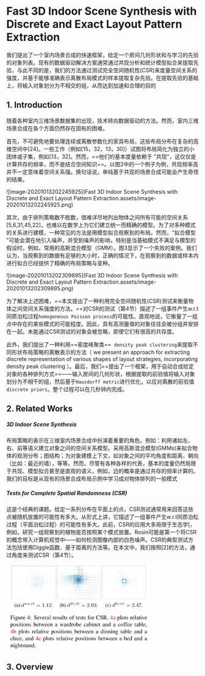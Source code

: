 # Fast 3D Indoor Scene Synthesis with Discrete and Exact Layout Pattern Extraction

我们提出了一个室内场景合成的快速框架，给定一个房间几何形状和与学习的先验的对象列表。现有的数据驱动解决方案通常通过共现分析和统计模型拟合来提取先验，与此不同的是，我们的方法通过测试完全空间随机性(CSR)来度量空间关系的强度，并基于能够准确表示离散布局模式的样本提取复杂先验。在提取先验的基础上，将输入对象划分为不相交的组，从而达到加速和合理的目的



## 1. Introduction

随着各种室内三维场景数据集的出现，技术转向数据驱动的方法。然而，室内三维场景合成在各个方面仍然存在固有的困难。

首先，不可避免地要处理连续或离散参数化的家具布局，这些布局分布在复杂的高维空间中[24]。一些工作（例如[15，32，13，30]）试图将布局简化为独立的小团体或子集，例如[13，32]。然而，==他们的基本度量依赖于 "共现"，这仅仅是计算共存的频率，而不是结合空间知识==。以图2中的一个例子为例，共现频率高并不一定意味着空间关系强。换句话说，单纯基于共现的场景合成可能会产生奇怪的结果。

![image-20201013202245925](Fast 3D Indoor Scene Synthesis with Discrete and Exact Layout Pattern Extraction.assets/image-20201013202245925.png)

其次，由于排列策略数不胜数，很难详尽地列出物体之间所有可能的空间关系[5,6,31,45,22]，也难以在数学上为它们建立统一而精确的模型。为了对多种模式的关系进行建模，一种常见的方法是用模型拟合观察到的布局。然而，"拟合模型 "可能会潜在地引入噪声，并受到噪声的影响，特别是当基础模式不满足与模型的假设时，例如，常用的高斯混合模型（GMM）。图3显示了一个失败的案例。我们认为，当观察到的数据有足够的大小时，正确的情况下，在观察到的数据或样本内进行拟合已经提供了精确的布局策略与变种。

![image-20201013202309895](Fast 3D Indoor Scene Synthesis with Discrete and Exact Layout Pattern Extraction.assets/image-20201013202309895.png)

为了解决上述困难，==本文提出了一种利用完全空间随机性(CSR)测试来衡量物体之间空间关系强度的方法。==对CSR的测试（第4节）描述了一组事件产生w.r.t同质泊松过程`homogeneous Poisson process`的可能性。直观地说，它衡量了一组点中存在的某些模式的可能程度。因此，具有高测量值的对象往往会被分组并安排在一起。未能通过CSR测试的对象会被忽略，即使它们有很高的共存度。

此外，我们提出了一种利用==密度峰聚类==` density peak clustering`来提取不同形状布局策略的离散表示的方法（ we present an approach for extracting discrete representation of various shapes of layout strategies, incorporating density peak clustering ）。最后，我们==提出了一个框架，用于自动合成给定对象的各种排列方式==——输入房间的几何形状，根据提取的前验值将输入对象划分为不相干的组，然后基于`Hausdorff metric`进行优化，以应对离散的前验值` discrete priors`。整个过程可以在几秒钟内完成。



## 2. Related Works

##### 3D Indoor Scene Synthesis

布局策略的表示在三维室内场景合成中扮演着重要的角色。例如：利用诸如左、右、前等语义建立对象之间的空间关系模型。采用高斯混合模型(GMMs)来拟合物体的观测分布；图结构；为对象建模上下文，如对象之间的平均角度和距离，朝向（比如：最近的墙），等等。然而，尽管有各种各样的代表，基本的度量仍然局限于共现、模型拟合甚至是直观的语义，例如，边的概率是通过共存的频率计算的。我们的目标是从现有的场景合成布局示例中学习成对物体排列的一般模式



##### Tests for Complete Spatial Randomness (CSR)

这是个经典的课题。给定一系列分布在平面上的点，CSR测试通常用来回答这些点被随机放置的可能性有多大。从形式上讲，它描述了一组事件产生w.r.t同质泊松过程（平面泊松过程）的可能性有多大。此前，CSR的应用大多局限于生态学[，例如，研究一组观察到的植物是否按照某个模式放置。Rosin可能是第一个将CSR的概念带入计算机视觉中——如何检测图像内部的白色噪声。CSR的典型测试方法包括使用Diggle函数、基于距离的方法等。在本文中，我们按照[2]的方法，通过角度来测试CSR（第4节）。

<img src="Fast 3D Indoor Scene Synthesis with Discrete and Exact Layout Pattern Extraction.assets/image-20201013212252321.png" alt="image-20201013212252321" style="zoom: 67%;" />



## 3. Overview